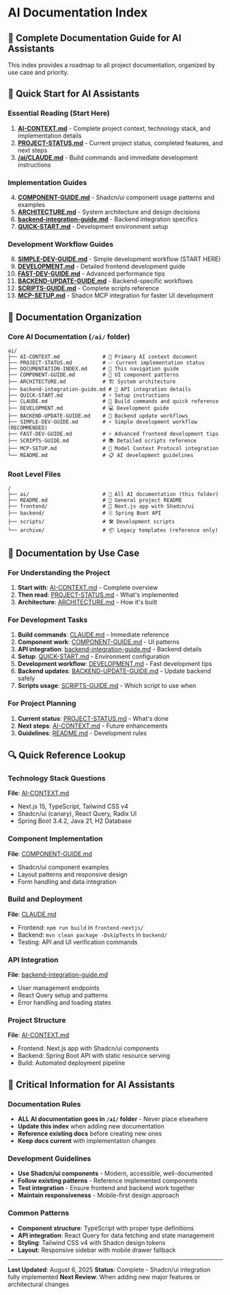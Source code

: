 # AI Documentation Index

## 📖 Complete Documentation Guide for AI Assistants

This index provides a roadmap to all project documentation, organized by use case and priority.

## 🚀 Quick Start for AI Assistants

### Essential Reading (Start Here)
1. **[AI-CONTEXT.md](./AI-CONTEXT.md)** - Complete project context, technology stack, and implementation details
2. **[PROJECT-STATUS.md](./PROJECT-STATUS.md)** - Current project status, completed features, and next steps
3. **[/ai/CLAUDE.md](./CLAUDE.md)** - Build commands and immediate development instructions

### Implementation Guides
4. **[COMPONENT-GUIDE.md](./COMPONENT-GUIDE.md)** - Shadcn/ui component usage patterns and examples
5. **[ARCHITECTURE.md](./ARCHITECTURE.md)** - System architecture and design decisions
6. **[backend-integration-guide.md](./backend-integration-guide.md)** - Backend integration specifics
7. **[QUICK-START.md](./QUICK-START.md)** - Development environment setup

### Development Workflow Guides
8. **[SIMPLE-DEV-GUIDE.md](./SIMPLE-DEV-GUIDE.md)** - Simple development workflow (START HERE)
9. **[DEVELOPMENT.md](./DEVELOPMENT.md)** - Detailed frontend development guide
10. **[FAST-DEV-GUIDE.md](./FAST-DEV-GUIDE.md)** - Advanced performance tips
11. **[BACKEND-UPDATE-GUIDE.md](./BACKEND-UPDATE-GUIDE.md)** - Backend-specific workflows
12. **[SCRIPTS-GUIDE.md](./SCRIPTS-GUIDE.md)** - Complete scripts reference
13. **[MCP-SETUP.md](./MCP-SETUP.md)** - Shadcn MCP integration for faster UI development

## 📁 Documentation Organization

### Core AI Documentation (`/ai/` folder)
```
ai/
├── AI-CONTEXT.md              # 🎯 Primary AI context document
├── PROJECT-STATUS.md          # ✅ Current implementation status  
├── DOCUMENTATION-INDEX.md     # 📖 This navigation guide
├── COMPONENT-GUIDE.md         # 🎨 UI component patterns
├── ARCHITECTURE.md            # 🏗️ System architecture
├── backend-integration-guide.md # 🔌 API integration details
├── QUICK-START.md             # ⚡ Setup instructions
├── CLAUDE.md                  # 🔧 Build commands and quick reference
├── DEVELOPMENT.md             # 💻 Development guide
├── BACKEND-UPDATE-GUIDE.md    # 🔄 Backend update workflows
├── SIMPLE-DEV-GUIDE.md        # ⚡ Simple development workflow (RECOMMENDED)
├── FAST-DEV-GUIDE.md          # ⚡ Advanced frontend development tips
├── SCRIPTS-GUIDE.md           # 📚 Detailed scripts reference
├── MCP-SETUP.md               # 🔌 Model Context Protocol integration
└── README.md                  # 📋 AI development guidelines
```

### Root Level Files
```
/
├── ai/                        # 🤖 All AI documentation (this folder)
├── README.md                  # 📄 General project README
├── frontend/                  # 🚀 Next.js app with Shadcn/ui
├── backend/                   # 🗄️ Spring Boot API
├── scripts/                   # 🛠️ Development scripts
└── archive/                   # 📦 Legacy templates (reference only)
```

## 🎯 Documentation by Use Case

### For Understanding the Project
1. **Start with**: [AI-CONTEXT.md](./AI-CONTEXT.md) - Complete overview
2. **Then read**: [PROJECT-STATUS.md](./PROJECT-STATUS.md) - What's implemented
3. **Architecture**: [ARCHITECTURE.md](./ARCHITECTURE.md) - How it's built

### For Development Tasks
1. **Build commands**: [CLAUDE.md](./CLAUDE.md) - Immediate reference
2. **Component work**: [COMPONENT-GUIDE.md](./COMPONENT-GUIDE.md) - UI patterns
3. **API integration**: [backend-integration-guide.md](./backend-integration-guide.md) - Backend details
4. **Setup**: [QUICK-START.md](./QUICK-START.md) - Environment configuration
5. **Development workflow**: [DEVELOPMENT.md](./DEVELOPMENT.md) - Fast development tips
6. **Backend updates**: [BACKEND-UPDATE-GUIDE.md](./BACKEND-UPDATE-GUIDE.md) - Update backend safely
7. **Scripts usage**: [SCRIPTS-GUIDE.md](./SCRIPTS-GUIDE.md) - Which script to use when

### For Project Planning
1. **Current status**: [PROJECT-STATUS.md](./PROJECT-STATUS.md) - What's done
2. **Next steps**: [AI-CONTEXT.md](./AI-CONTEXT.md#-active-development-areas) - Future enhancements
3. **Guidelines**: [README.md](./README.md) - Development rules

## 🔍 Quick Reference Lookup

### Technology Stack Questions
**File**: [AI-CONTEXT.md](./AI-CONTEXT.md#-current-technology-stack)
- Next.js 15, TypeScript, Tailwind CSS v4
- Shadcn/ui (canary), React Query, Radix UI
- Spring Boot 3.4.2, Java 21, H2 Database

### Component Implementation
**File**: [COMPONENT-GUIDE.md](./COMPONENT-GUIDE.md)  
- Shadcn/ui component examples
- Layout patterns and responsive design
- Form handling and data integration

### Build and Deployment
**File**: [CLAUDE.md](./CLAUDE.md#build-and-development-commands)
- Frontend: `npm run build` in `frontend-nextjs/`
- Backend: `mvn clean package -DskipTests` in `backend/`
- Testing: API and UI verification commands

### API Integration
**File**: [backend-integration-guide.md](./backend-integration-guide.md)
- User management endpoints
- React Query setup and patterns
- Error handling and loading states

### Project Structure
**File**: [AI-CONTEXT.md](./AI-CONTEXT.md#-project-structure--ai-documentation-location)
- Frontend: Next.js app with Shadcn/ui components
- Backend: Spring Boot API with static resource serving
- Build: Automated deployment pipeline

## 🚨 Critical Information for AI Assistants

### Documentation Rules
- **ALL AI documentation goes in `/ai/` folder** - Never place elsewhere
- **Update this index** when adding new documentation
- **Reference existing docs** before creating new ones
- **Keep docs current** with implementation changes

### Development Guidelines
- **Use Shadcn/ui components** - Modern, accessible, well-documented
- **Follow existing patterns** - Reference implemented components
- **Test integration** - Ensure frontend and backend work together
- **Maintain responsiveness** - Mobile-first design approach

### Common Patterns
- **Component structure**: TypeScript with proper type definitions
- **API integration**: React Query for data fetching and state management
- **Styling**: Tailwind CSS v4 with Shadcn design tokens
- **Layout**: Responsive sidebar with mobile drawer fallback

---

**Last Updated**: August 6, 2025
**Status**: Complete - Shadcn/ui integration fully implemented
**Next Review**: When adding new major features or architectural changes
